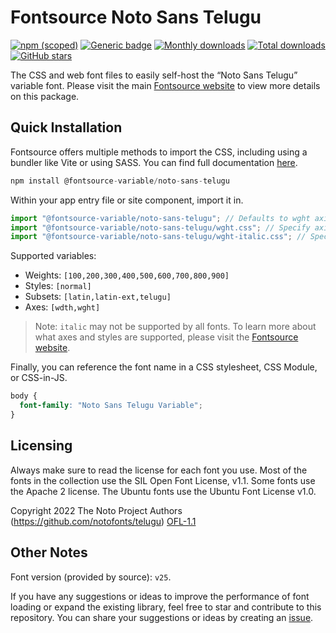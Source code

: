 # Fontsource Noto Sans Telugu

[![npm (scoped)](https://img.shields.io/npm/v/@fontsource-variable/noto-sans-telugu?color=brightgreen)](https://www.npmjs.com/package/@fontsource-variable/noto-sans-telugu) [![Generic badge](https://img.shields.io/badge/fontsource-passing-brightgreen)](https://github.com/fontsource/fontsource) [![Monthly downloads](https://badgen.net/npm/dm/@fontsource-variable/noto-sans-telugu)](https://github.com/fontsource/fontsource) [![Total downloads](https://badgen.net/npm/dt/@fontsource-variable/noto-sans-telugu)](https://github.com/fontsource/fontsource) [![GitHub stars](https://img.shields.io/github/stars/fontsource/fontsource.svg?style=social&label=Star)](https://github.com/fontsource/fontsource/stargazers)

The CSS and web font files to easily self-host the “Noto Sans Telugu” variable font. Please visit the main [Fontsource website](https://fontsource.org/fonts/noto-sans-telugu) to view more details on this package.

## Quick Installation

Fontsource offers multiple methods to import the CSS, including using a bundler like Vite or using SASS. You can find full documentation [here](https://fontsource.org/docs/getting-started/introduction).

```javascript
npm install @fontsource-variable/noto-sans-telugu
```

Within your app entry file or site component, import it in.

```javascript
import "@fontsource-variable/noto-sans-telugu"; // Defaults to wght axis
import "@fontsource-variable/noto-sans-telugu/wght.css"; // Specify axis
import "@fontsource-variable/noto-sans-telugu/wght-italic.css"; // Specify axis and style
```

Supported variables:
- Weights: `[100,200,300,400,500,600,700,800,900]`
- Styles: `[normal]`
- Subsets: `[latin,latin-ext,telugu]`
- Axes: `[wdth,wght]`

> Note: `italic` may not be supported by all fonts. To learn more about what axes and styles are supported, please visit the [Fontsource website](https://fontsource.org/fonts/noto-sans-telugu).

Finally, you can reference the font name in a CSS stylesheet, CSS Module, or CSS-in-JS.

```css
body {
  font-family: "Noto Sans Telugu Variable";
}
```

## Licensing
Always make sure to read the license for each font you use. Most of the fonts in the collection use the SIL Open Font License, v1.1. Some fonts use the Apache 2 license. The Ubuntu fonts use the Ubuntu Font License v1.0.

Copyright 2022 The Noto Project Authors (https://github.com/notofonts/telugu)
[OFL-1.1](http://scripts.sil.org/OFL)

## Other Notes
Font version (provided by source): `v25`.

If you have any suggestions or ideas to improve the performance of font loading or expand the existing library, feel free to star and contribute to this repository. You can share your suggestions or ideas by creating an [issue](https://github.com/fontsource/fontsource/issues).
